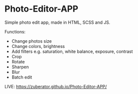 # Photo-Editor-APP
Simple photo edit app, made in HTML, SCSS and JS.

Functions:

- Change photos size
- Change colors, brightness
- Add filters e.g. saturation, white balance, exposure, contrast
- Crop
- Rotate
- Sharpen
- Blur
- Batch edit

LIVE: https://zuberator.github.io/Photo-Editor-APP/
